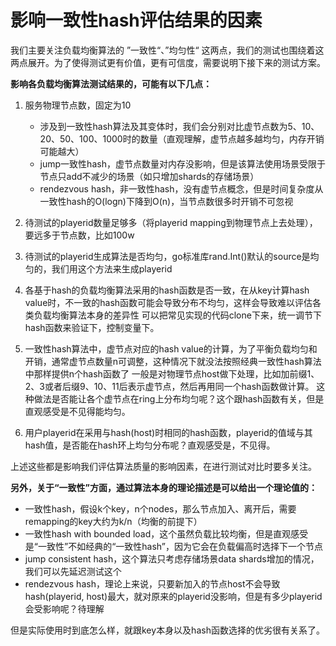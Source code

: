 # 影响一致性hash评估结果的因素

我们主要关注负载均衡算法的 ”一致性“、”均匀性“ 这两点，我们的测试也围绕着这两点展开。为了使得测试更有价值，更有可信度，需要说明下接下来的测试方案。

**影响各负载均衡算法测试结果的，可能有以下几点：**

1. 服务物理节点数，固定为10

   - 涉及到一致性hash算法及其变体时，我们会分别对比虚节点数为5、10、20、50、100、1000时的数量（直观理解，虚节点越多越均匀，内存开销可能越大）
   - jump一致性hash，虚节点数量对内存没影响，但是该算法使用场景受限于节点只add不减少的场景（如只增加shards的存储场景）
   - rendezvous hash，非一致性hash，没有虚节点概念，但是时间复杂度从一致性hash的O(logn)下降到O(n)，当节点数很多时开销不可忽视

2. 待测试的playerid数量足够多（将playerid mapping到物理节点上去处理），要远多于节点数，比如100w

3. 待测试的playerid生成算法是否均匀，go标准库rand.Int()默认的source是均匀的，我们用这个方法来生成playerid

4. 各基于hash的负载均衡算法采用的hash函数是否一致，在从key计算hash value时，不一致的hash函数可能会导致分布不均匀，这样会导致难以评估各类负载均衡算法本身的差异性
    可以把常见实现的代码clone下来，统一调节下hash函数来验证下，控制变量下。

5. 一致性hash算法中，虚节点对应的hash value的计算，为了平衡负载均匀和开销，通常虚节点数量n可调整，这种情况下就没法按照经典一致性hash算法中那样提供n个hash函数了
    一般是对物理节点host做下处理，比如加前缀1、2、3或者后缀9、10、11后表示虚节点，然后再用同一个hash函数做计算。
这种做法是否能让各个虚节点在ring上分布均匀呢？这个跟hash函数有关，但是直观感受是不见得能均匀。

6. 用户playerid在采用与hash(host)时相同的hash函数，playerid的值域与其hash值，是否能在hash环上均匀分布呢？直观感受是，不见得。

上述这些都是影响我们评估算法质量的影响因素，在进行测试对比时要多关注。

**另外，关于“一致性”方面，通过算法本身的理论描述是可以给出一个理论值的：**

- 一致性hash，假设k个key，n个nodes，那么节点加入、离开后，需要remapping的key大约为k/n（均衡的前提下）
- 一致性hash with bounded load，这个虽然负载比较均衡，但是直观感受是“一致性”不如经典的“一致性hash”，因为它会在负载偏高时选择下一个节点
- jump consistent hash，这个算法只考虑存储场景data shards增加的情况，我们可以先延迟测试这个
- rendezvous hash，理论上来说，只要新加入的节点host不会导致hash(playerid, host)最大，就对原来的playerid没影响，但是有多少playerid会受影响呢？待理解

但是实际使用时到底怎么样，就跟key本身以及hash函数选择的优劣很有关系了。